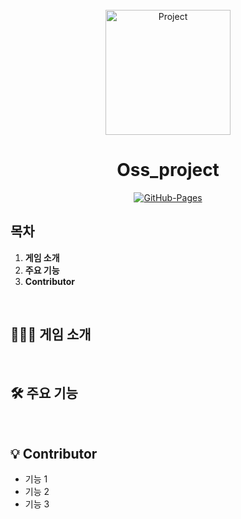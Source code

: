 <div align="center">
  <br />
  <img src="./images/project_logo.png" alt="Project" height="200px" />
  <br />
  <h1>Oss_project</h1>
  <a href="#">
  <img src="https://img.shields.io/badge/GitHub%20Pages-Active-AEF359?&logo=github&logoColor=white" alt="GitHub-Pages" />
  </a>
  <br />
</div>

## 목차

1. **게임 소개**
2. **주요 기능**
3. **Contributor**

<br />

## 💁🏻‍♂ 게임 소개



<br />

## 🛠 주요 기능



<br />

## 💡 Contributor

- 기능 1
- 기능 2
- 기능 3

<br />
